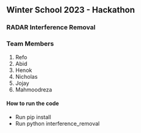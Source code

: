## Winter School 2023 - Hackathon
### RADAR Interference Removal

### Team Members
1. Refo
2. Abid
3. Henok
4. Nicholas
5. Jojay
6. Mahmoodreza

#### How to run the code
- Run pip install
- Run python interference_removal



